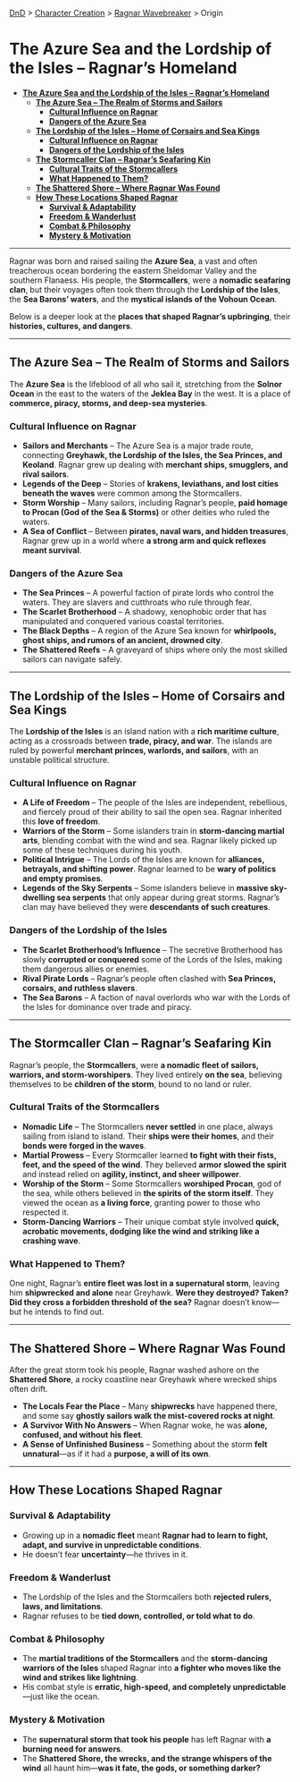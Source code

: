 [DnD](../../readme.md) > [Character Creation](../../character-creation.md) > [Ragnar Wavebreaker](./DnD_2024_PC_Monk_Elements_Male.md) > Origin

# **The Azure Sea and the Lordship of the Isles – Ragnar’s Homeland**

- [**The Azure Sea and the Lordship of the Isles – Ragnar’s Homeland**](#the-azure-sea-and-the-lordship-of-the-isles--ragnars-homeland)
  - [**The Azure Sea – The Realm of Storms and Sailors**](#the-azure-sea--the-realm-of-storms-and-sailors)
    - [**Cultural Influence on Ragnar**](#cultural-influence-on-ragnar)
    - [**Dangers of the Azure Sea**](#dangers-of-the-azure-sea)
  - [**The Lordship of the Isles – Home of Corsairs and Sea Kings**](#the-lordship-of-the-isles--home-of-corsairs-and-sea-kings)
    - [**Cultural Influence on Ragnar**](#cultural-influence-on-ragnar-1)
    - [**Dangers of the Lordship of the Isles**](#dangers-of-the-lordship-of-the-isles)
  - [**The Stormcaller Clan – Ragnar’s Seafaring Kin**](#the-stormcaller-clan--ragnars-seafaring-kin)
    - [**Cultural Traits of the Stormcallers**](#cultural-traits-of-the-stormcallers)
    - [**What Happened to Them?**](#what-happened-to-them)
  - [**The Shattered Shore – Where Ragnar Was Found**](#the-shattered-shore--where-ragnar-was-found)
  - [**How These Locations Shaped Ragnar**](#how-these-locations-shaped-ragnar)
    - [**Survival \& Adaptability**](#survival--adaptability)
    - [**Freedom \& Wanderlust**](#freedom--wanderlust)
    - [**Combat \& Philosophy**](#combat--philosophy)
    - [**Mystery \& Motivation**](#mystery--motivation)

---

Ragnar was born and raised sailing the **Azure Sea**, a vast and often treacherous ocean bordering the eastern Sheldomar Valley and the southern Flanaess. His people, the **Stormcallers**, were a **nomadic seafaring clan**, but their voyages often took them through the **Lordship of the Isles**, the **Sea Barons’ waters**, and the **mystical islands of the Vohoun Ocean**.

Below is a deeper look at the **places that shaped Ragnar’s upbringing**, their **histories, cultures, and dangers**.

---

## **The Azure Sea – The Realm of Storms and Sailors**

The **Azure Sea** is the lifeblood of all who sail it, stretching from the **Solnor Ocean** in the east to the waters of the **Jeklea Bay** in the west. It is a place of **commerce, piracy, storms, and deep-sea mysteries**.

### **Cultural Influence on Ragnar**

- **Sailors and Merchants** – The Azure Sea is a major trade route, connecting **Greyhawk, the Lordship of the Isles, the Sea Princes, and Keoland**. Ragnar grew up dealing with **merchant ships, smugglers, and rival sailors**.
- **Legends of the Deep** – Stories of **krakens, leviathans, and lost cities beneath the waves** were common among the Stormcallers.
- **Storm Worship** – Many sailors, including Ragnar’s people, **paid homage to Procan (God of the Sea & Storms)** or other deities who ruled the waters.
- **A Sea of Conflict** – Between **pirates, naval wars, and hidden treasures**, Ragnar grew up in a world where **a strong arm and quick reflexes meant survival**.

### **Dangers of the Azure Sea**

- **The Sea Princes** – A powerful faction of pirate lords who control the waters. They are slavers and cutthroats who rule through fear.
- **The Scarlet Brotherhood** – A shadowy, xenophobic order that has manipulated and conquered various coastal territories.
- **The Black Depths** – A region of the Azure Sea known for **whirlpools, ghost ships, and rumors of an ancient, drowned city**.
- **The Shattered Reefs** – A graveyard of ships where only the most skilled sailors can navigate safely.

---

## **The Lordship of the Isles – Home of Corsairs and Sea Kings**

The **Lordship of the Isles** is an island nation with a **rich maritime culture**, acting as a crossroads between **trade, piracy, and war**. The islands are ruled by powerful **merchant princes, warlords, and sailors**, with an unstable political structure.

### **Cultural Influence on Ragnar**

- **A Life of Freedom** – The people of the Isles are independent, rebellious, and fiercely proud of their ability to sail the open sea. Ragnar inherited this **love of freedom**.
- **Warriors of the Storm** – Some islanders train in **storm-dancing martial arts**, blending combat with the wind and sea. Ragnar likely picked up some of these techniques during his youth.
- **Political Intrigue** – The Lords of the Isles are known for **alliances, betrayals, and shifting power**. Ragnar learned to be **wary of politics and empty promises**.
- **Legends of the Sky Serpents** – Some islanders believe in **massive sky-dwelling sea serpents** that only appear during great storms. Ragnar’s clan may have believed they were **descendants of such creatures**.

### **Dangers of the Lordship of the Isles**

- **The Scarlet Brotherhood’s Influence** – The secretive Brotherhood has slowly **corrupted or conquered** some of the Lords of the Isles, making them dangerous allies or enemies.
- **Rival Pirate Lords** – Ragnar’s people often clashed with **Sea Princes, corsairs, and ruthless slavers**.
- **The Sea Barons** – A faction of naval overlords who war with the Lords of the Isles for dominance over trade and piracy.

---

## **The Stormcaller Clan – Ragnar’s Seafaring Kin**

Ragnar’s people, the **Stormcallers**, were **a nomadic fleet of sailors, warriors, and storm-worshipers**. They lived entirely **on the sea**, believing themselves to be **children of the storm**, bound to no land or ruler.

### **Cultural Traits of the Stormcallers**

- **Nomadic Life** – The Stormcallers **never settled** in one place, always sailing from island to island. Their **ships were their homes**, and their **bonds were forged in the waves**.
- **Martial Prowess** – Every Stormcaller learned **to fight with their fists, feet, and the speed of the wind**. They believed **armor slowed the spirit** and instead relied on **agility, instinct, and sheer willpower**.
- **Worship of the Storm** – Some Stormcallers **worshiped Procan**, god of the sea, while others believed in **the spirits of the storm itself**. They viewed the ocean as **a living force**, granting power to those who respected it.
- **Storm-Dancing Warriors** – Their unique combat style involved **quick, acrobatic movements, dodging like the wind and striking like a crashing wave**.

### **What Happened to Them?**

One night, Ragnar’s **entire fleet was lost in a supernatural storm**, leaving him **shipwrecked and alone** near Greyhawk. **Were they destroyed? Taken? Did they cross a forbidden threshold of the sea?** Ragnar doesn’t know—but he intends to find out.

---

## **The Shattered Shore – Where Ragnar Was Found**

After the great storm took his people, Ragnar washed ashore on the **Shattered Shore**, a rocky coastline near Greyhawk where wrecked ships often drift.

- **The Locals Fear the Place** – Many **shipwrecks** have happened there, and some say **ghostly sailors walk the mist-covered rocks at night**.
- **A Survivor With No Answers** – When Ragnar woke, he was **alone, confused, and without his fleet**.
- **A Sense of Unfinished Business** – Something about the storm **felt unnatural**—as if it had a **purpose, a will of its own**.

---

## **How These Locations Shaped Ragnar**

### **Survival & Adaptability**

- Growing up in a **nomadic fleet** meant **Ragnar had to learn to fight, adapt, and survive in unpredictable conditions**.
- He doesn’t fear **uncertainty**—he thrives in it.

### **Freedom & Wanderlust**

- The Lordship of the Isles and the Stormcallers both **rejected rulers, laws, and limitations**.
- Ragnar refuses to be **tied down, controlled, or told what to do**.

### **Combat & Philosophy**

- The **martial traditions of the Stormcallers** and the **storm-dancing warriors of the Isles** shaped Ragnar into **a fighter who moves like the wind and strikes like lightning**.
- His combat style is **erratic, high-speed, and completely unpredictable**—just like the ocean.

### **Mystery & Motivation**

- The **supernatural storm that took his people** has left Ragnar with **a burning need for answers**.
- The **Shattered Shore, the wrecks, and the strange whispers of the wind** all haunt him—**was it fate, the gods, or something darker?**
